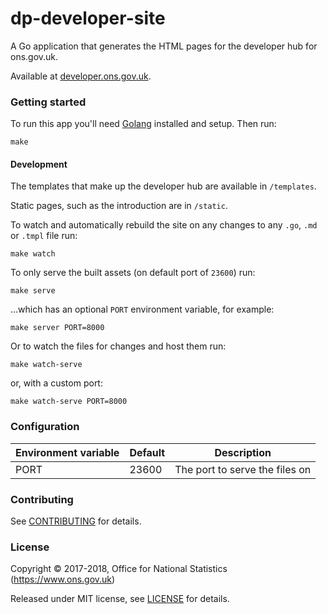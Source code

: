 dp-developer-site
================

A Go application that generates the HTML pages for the developer hub for ons.gov.uk.

Available at [developer.ons.gov.uk](https://developer.ons.gov.uk).

### Getting started

To run this app you'll need [Golang](https://golang.org/) installed and setup. Then run:

```
make
```

#### Development

The templates that make up the developer hub are available in `/templates`.

Static pages, such as the introduction are in `/static`.

To watch and automatically rebuild the site on any changes to any `.go`, `.md` or `.tmpl` file run:
```
make watch
```

To only serve the built assets (on default port of `23600`) run:
```
make serve
```

...which has an optional `PORT` environment variable, for example:
```
make server PORT=8000
```

Or to watch the files for changes and host them run:
```
make watch-serve
```
or, with a custom port:
```
make watch-serve PORT=8000
```

### Configuration

| Environment variable | Default | Description                    |
| -------------------- | ------- | ------------------------------ |
| PORT                 | 23600   | The port to serve the files on |

### Contributing

See [CONTRIBUTING](CONTRIBUTING.md) for details.

### License

Copyright © 2017-2018, Office for National Statistics (https://www.ons.gov.uk)

Released under MIT license, see [LICENSE](LICENSE.md) for details.

